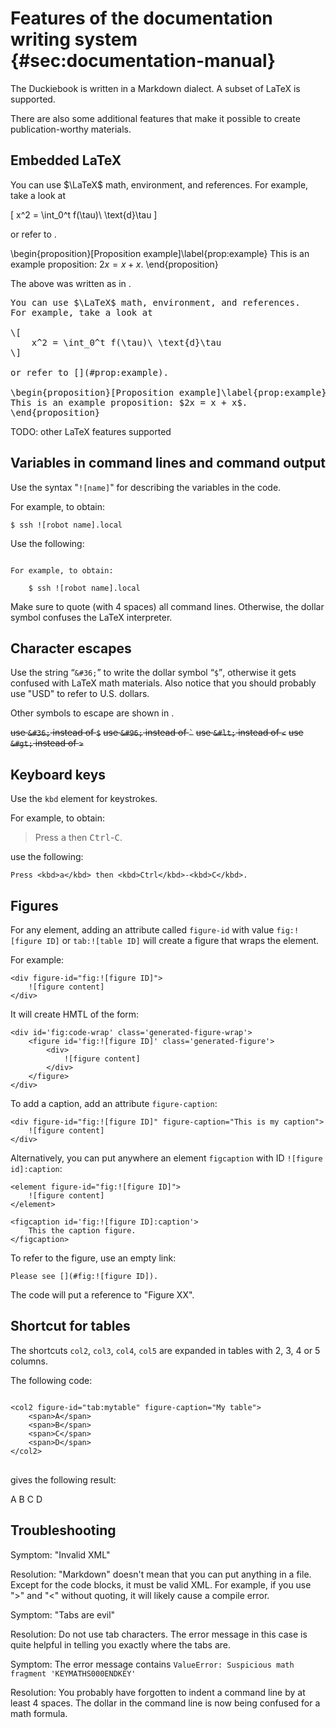 
# Features of the documentation writing system {#sec:documentation-manual}

The Duckiebook is written in a Markdown dialect. A subset of LaTeX is supported.

There are also some additional features that make it possible to create
publication-worthy materials.




## Embedded LaTeX

You can use $\LaTeX$ math, environment, and references. For example, take a look at

\[
    x^2 = \int_0^t f(\tau)\ \text{d}\tau
\]

or refer to [](#prop:example).

\begin{proposition}[Proposition example]\label{prop:example}
This is an example proposition: $2x = x + x$.
\end{proposition}

The above was written as in [](#fig:code).

<pre figure-id="fig:code" figure-caption='Use of LaTeX code.'>
You can use &#36;\LaTeX&#36; math, environment, and references.
For example, take a look at

&#92;[
    x^2 = \int_0^t f(\tau)\ \text{d}\tau
&#92;]

or refer to [](#prop:example).

&#92;begin{proposition}[Proposition example]&#92;label{prop:example}
This is an example proposition: &#36;2x = x + x&#36;.
&#92;end{proposition}
</pre>

TODO: other LaTeX features supported


## Variables in command lines and command output

Use the syntax "<code><span>!</span>[name]</code>" for describing the variables in the code.

<div class="example" markdown="1">

For example, to obtain:

    $ ssh ![robot name].local

Use the following:

<pre><code>
For example, to obtain:

    &#36; ssh <span>!</span>[robot name].local</code>
</pre>

</div>

Make sure to quote (with 4 spaces) all command lines.
Otherwise, the dollar symbol
confuses the LaTeX interpreter.



## Character escapes

Use the string <q><code>&amp;#36;</code></q> to write the dollar symbol <q><code>&#36;</code></q>, otherwise it
gets confused with LaTeX math materials. Also notice that you should probably
use "USD" to refer to U.S. dollars.

Other symbols to escape are shown in [](#tab:escapes).

<col2 figure-id="tab:escapes" figure-caption="Symbols to escape">
    <s>use <code>&amp;#36;</code> </s> <s>instead of <code>&#36;</code></s>
    <s>use <code>&amp;#96;</code> </s> <s>instead of <code>&#96;</code></s>
    <s>use <code>&amp;#lt;</code> </s> <s>instead of <code>&lt;</code></s>
    <s>use <code>&amp;#gt;</code> </s> <s>instead of <code>&gt;</code></s>
</col2>


## Keyboard keys

Use the `kbd` element for keystrokes.

<div class="example" markdown="1">

For example, to obtain:

> Press <kbd>a</kbd> then <kbd>Ctrl</kbd>-<kbd>C</kbd>.

use the following:

    Press <kbd>a</kbd> then <kbd>Ctrl</kbd>-<kbd>C</kbd>.

</div>

## Figures

For any element, adding an attribute called `figure-id`
with value `fig:![figure ID]` or `tab:![table ID]`
will create a figure that wraps the element.


For example:

    <div figure-id="fig:![figure ID]">
        ![figure content]
    </div>

It will create HMTL of the form:

    <div id='fig:code-wrap' class='generated-figure-wrap'>
        <figure id='fig:![figure ID]' class='generated-figure'>
            <div>
                ![figure content]
            </div>
        </figure>
    </div>

<!--
To add a class to the figure, use `figure-class`:

    <div figure-id="fig:code" figure-class="myclass">
        ![figure content]
    </div>

This will give it to the <code>&lt;figure&gt;</code> and the containing <code>&lt;figure&gt;</code>


Useful classes:

* `float_bottom`

-->

To add a caption, add an attribute `figure-caption`:

    <div figure-id="fig:![figure ID]" figure-caption="This is my caption">
        ![figure content]
    </div>

Alternatively, you can put anywhere an element `figcaption` with ID `![figure id]:caption`:

    <element figure-id="fig:![figure ID]">
        ![figure content]
    </element>

    <figcaption id='fig:![figure ID]:caption'>
        This the caption figure.
    </figcaption>

To refer to the figure, use an empty link:

    Please see [](#fig:![figure ID]).

The code will put a reference to "Figure XX".



## Shortcut for tables

The shortcuts `col2`, `col3`, `col4`, `col5`
are expanded in tables with 2, 3, 4 or 5 columns.

The following code:

<pre>
<code>
&lt;col2 figure-id="tab:mytable" figure-caption="My table"&gt;
    &lt;span&gt;A&lt;/span&gt;
    &lt;span&gt;B&lt;/span&gt;
    &lt;span&gt;C&lt;/span&gt;
    &lt;span&gt;D&lt;/span&gt;
&lt;/col2&gt;
</code>
</pre>

gives the following result:

<col2 figure-id="tab:mytable" figure-caption="My table">
    <span>A</span>
    <span>B</span>
    <span>C</span>
    <span>D</span>
</col2>


## Troubleshooting

Symptom: "Invalid XML"

Resolution: "Markdown" doesn't mean that you can put anything in a file. Except
for the code blocks, it must be valid XML. For example, if you use "&gt;" and
"&lt;" without quoting, it will likely cause a compile error.

Symptom: "Tabs are evil"

Resolution: Do not use tab characters. The error message in this case is quite
helpful in telling you exactly where the tabs are.


Symptom: The error message contains `ValueError: Suspicious math fragment 'KEYMATHS000ENDKEY'`

Resolution: You probably have forgotten to indent a command line by at least 4 spaces. The dollar in the command line is now being confused for a math formula.
